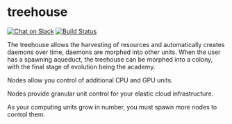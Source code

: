 # treehouse
[![Chat on Slack](https://img.shields.io/badge/chat-on%20slack-7A5979.svg)](https://nonsensews.slack.com/messages) [![Build Status](https://travis-ci.org/nonsensews/treehouse.svg?branch=master)](https://travis-ci.org/nonsensews/treehouse)

The treehouse allows the harvesting of resources and automatically creates daemons over time, daemons are morphed into other units. When the user has a spawning aqueduct, the treehouse can be morphed into a colony, with the final stage of evolution being the academy.

Nodes allow you control of additional CPU and GPU units.

Nodes provide granular unit control for your elastic cloud infrastructure.

As your computing units grow in number, you must spawn more nodes to control them.
